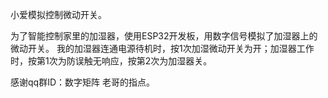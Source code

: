 小爱模拟控制微动开关。

为了智能控制家里的加湿器，使用ESP32开发板，用数字信号模拟了加湿器上的微动开关。
我的加湿器连通电源待机时，按1次加湿微动开关为开；加湿器工作时，按第1次为防误触无响应，按第2次为加湿器关。

感谢qq群ID：数字矩阵 老哥的指点。
